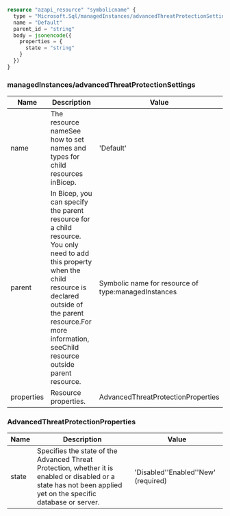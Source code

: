 ```terraform
resource "azapi_resource" "symbolicname" {
  type = "Microsoft.Sql/managedInstances/advancedThreatProtectionSettings@2022-05-01-preview"
  name = "Default"
  parent_id = "string"
  body = jsonencode({
    properties = {
      state = "string"
    }
  })
}

```

### managedInstances/advancedThreatProtectionSettings

| Name | Description | Value |
|-|-|-|
| name | The resource nameSee how to set names and types for child resources inBicep. | 'Default' |
| parent | In Bicep, you can specify the parent resource for a child resource. You only need to add this property when the child resource is declared outside of the parent resource.For more information, seeChild resource outside parent resource. | Symbolic name for resource of type:managedInstances |
| properties | Resource properties. | AdvancedThreatProtectionProperties |


### AdvancedThreatProtectionProperties

| Name | Description | Value |
|-|-|-|
| state | Specifies the state of the Advanced Threat Protection, whether it is enabled or disabled or a state has not been applied yet on the specific database or server. | 'Disabled''Enabled''New' (required) |


